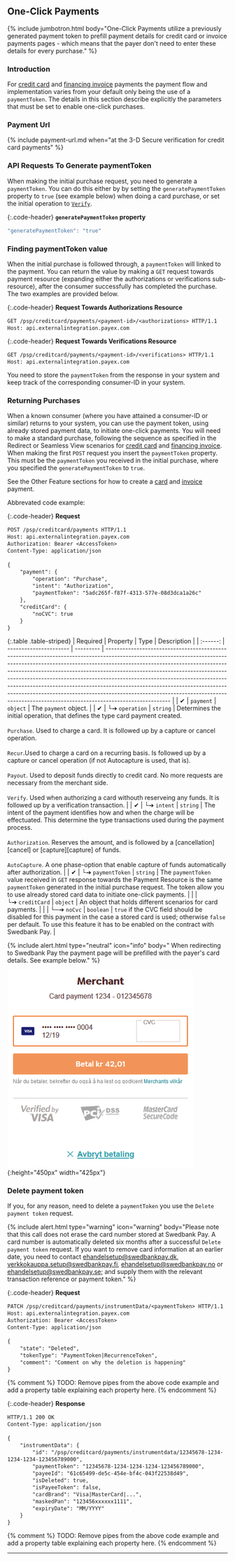 ## One-Click Payments

{% include jumbotron.html body="One-Click Payments utilize a previously
generated payment token to prefill payment details for credit card or
invoice payments pages - which means that the payer don't need to enter
these details for every purchase." %}

### Introduction

For [credit card][card] and [financing invoice][invoice] payments the
payment flow and implementation varies from your default only being the
use of a `paymentToken`.
The details in this section describe explicitly the parameters that must
be set to enable one-click purchases.

### Payment Url

{% include payment-url.md
when="at the 3-D Secure verification for credit card payments" %}

### API Requests To Generate paymentToken

When making the initial purchase request, you need to generate a `paymentToken`.
You can do this either by by setting the `generatePaymentToken` property to
`true` (see example below) when doing a card purchase, or set the initial
operation to [`Verify`][verify].

{:.code-header}
**`generatePaymentToken` property**

```js
"generatePaymentToken": "true"
```

### Finding paymentToken value

When the initial purchase is followed through, a `paymentToken` will linked to
the payment.  You can return the value by making a `GET` request towards payment
resource (expanding either the authorizations or verifications sub-resource),
after the consumer successfully has completed the purchase. The two examples are
provided below.

{:.code-header}
**Request Towards Authorizations Resource**

```http
GET /psp/creditcard/payments/<payment-id>/<authorizations> HTTP/1.1
Host: api.externalintegration.payex.com
```

{:.code-header}
**Request Towards Verifications Resource**

```http
GET /psp/creditcard/payments/<payment-id>/<verifications> HTTP/1.1
Host: api.externalintegration.payex.com
```

You need to store the `paymentToken` from the response in your system and keep
track of the corresponding consumer-ID in your system.

### Returning Purchases

When a known consumer (where you have attained a consumer-ID or similar) returns
to your system, you can use the payment token, using already stored payment
data, to initiate one-click payments. You will need to make a standard
purchase, following the sequence as specified in the Redirect or Seamless View
scenarios for [credit card][card] and [financing invoice][invoice]. When making
the first `POST` request you insert the `paymentToken` property. This must be
the `paymentToken` you received in the initial purchase, where you specified the
`generatePaymentToken` to `true`.

See the Other Feature sections for how to create a [card][create-card-payment]
and [invoice][create-invoice-payment] payment.

Abbrevated code example:

{:.code-header}
**Request**

```http
POST /psp/creditcard/payments HTTP/1.1
Host: api.externalintegration.payex.com
Authorization: Bearer <AccessToken>
Content-Type: application/json

{
    "payment": {
        "operation": "Purchase",
        "intent": "Authorization",
        "paymentToken": "5adc265f-f87f-4313-577e-08d3dca1a26c"
    },
    "creditCard": {
        "noCVC": true
    }
}
```

{:.table .table-striped}
| Required | Property               | Type      | Description                                                                                                                                                                                                                                                                                                                                                                                                                                                                                                                                                                               |
| :------: | ---------------------- | --------- | ----------------------------------------------------------------------------------------------------------------------------------------------------------------------------------------------------------------------------------------------------------------------------------------------------------------------------------------------------------------------------------------------------------------------------------------------------------------------------------------------------------------------------------------------------------------------------------------- |
|  ✔︎︎︎︎︎  | `payment`              | `object`  | The `payment` object.                                                                                                                                                                                                                                                                                                                                                                                                                                                                                                                                                                     |
|  ✔︎︎︎︎︎  | └➔&nbsp;`operation`    | `string`  | Determines the initial operation, that defines the type card payment created.<br> <br> `Purchase`. Used to charge a card. It is followed up by a capture or cancel operation.<br> <br> `Recur`.Used to charge a card on a recurring basis. Is followed up by a capture or cancel operation (if not Autocapture is used, that is).<br> <br>`Payout`. Used to deposit funds directly to credit card. No more requests are necessary from the merchant side.<br> <br>`Verify`. Used when authorizing a card withouth reserveing any funds.  It is followed up by a verification transaction. |
|  ✔︎︎︎︎︎  | └➔&nbsp;`intent`       | `string`  | The intent of the payment identifies how and when the charge will be effectuated. This determine the type transactions used during the payment process.<br> <br>`Authorization`. Reserves the amount, and is followed by a [cancellation][cancel] or [capture][capture] of funds.<br> <br>`AutoCapture`. A one phase-option that enable capture of funds automatically after authorization.                                                                                                                                                                                               |
|  ✔︎︎︎︎︎  | └➔&nbsp;`paymentToken` | `string`  | The `paymentToken` value received in `GET` response towards the Payment Resource is the same `paymentToken` generated in the initial purchase request. The token allow you to use already stored card data to initiate one-click payments.                                                                                                                                                                                                                                                                                                                                                |
|          | └➔&nbsp;`creditCard`   | `object`  | An object that holds different scenarios for card payments.                                                                                                                                                                                                                                                                                                                                                                                                                                                                                                                               |
|          | └─➔&nbsp;`noCvc`       | `boolean` | `true` if the CVC field should be disabled for this payment in the case a stored card is used; otherwise `false` per default. To use this feature it has to be enabled on the contract with Swedbank Pay.                                                                                                                                                                                                                                                                                                                                                                                 |

{% include alert.html type="neutral" icon="info" body="
When redirecting to Swedbank Pay the payment page will be
prefilled with the payer's card details. See example below." %}

![One click payment page][one-click-image]{:height="450px" width="425px"}

### Delete payment token

If you, for any reason, need to delete a `paymentToken`
you use the `Delete payment token` request.

{% include alert.html type="warning"
                      icon="warning"
                      body="Please note that this call does not erase the card number stored at Swedbank
  Pay. A card number is automatically deleted six months after a successful
  `Delete payment token` request. If you want to remove card information
  at an earlier date, you need to contact ehandelsetup@swedbankpay.dk,
  verkkokauppa.setup@swedbankpay.fi, ehandelsetup@swedbankpay.no or
  ehandelsetup@swedbankpay.se; and supply them with
  the relevant transaction reference or payment token." %}

{:.code-header}
**Request**

```http
PATCH /psp/creditcard/payments/instrumentData/<paymentToken> HTTP/1.1
Host: api.externalintegration.payex.com
Authorization: Bearer <AccessToken>
Content-Type: application/json

{
    "state": "Deleted",
    "tokenType": "PaymentToken|RecurrenceToken",
    "comment": "Comment on why the deletion is happening"
}
```

{% comment %}
TODO: Remove pipes from the above code example and add a property table
      explaining each property here.
{% endcomment %}

{:.code-header}
**Response**

```http
HTTP/1.1 200 OK
Content-Type: application/json

{
    "instrumentData": {
        "id": "/psp/creditcard/payments/instrumentdata/12345678-1234-1234-1234-123456789000",
        "paymentToken": "12345678-1234-1234-1234-123456789000",
        "payeeId": "61c65499-de5c-454e-bf4c-043f22538d49",
        "isDeleted": true,
        "isPayeeToken": false,
        "cardBrand": "Visa|MasterCard|...",
        "maskedPan": "123456xxxxxx1111",
        "expiryDate": "MM/YYYY"
    }
}
```

{% comment %}
TODO: Remove pipes from the above code example and add a property table
      explaining each property here.
{% endcomment %}

-----------------------------
[card]: /payments/card
[invoice]: /payments/invoice
[one-click-image]: /assets/img/checkout/one-click.png
[delete-payment-token]: #delete-payment-token
[create-card-payment]: /payments/card/other-features#create-payment
[create-invoice-payment]: /payments/invoice/other-features#create-payment
[verify]: ./other-features#verify
